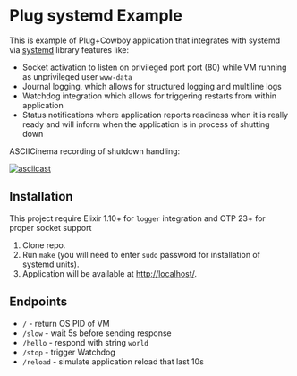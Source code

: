 # Plug systemd Example

This is example of Plug+Cowboy application that integrates with systemd via
[systemd](https://github.com/hauleth/erlang-systemd) library features like:

- Socket activation to listen on privileged port port (80) while VM running
  as unprivileged user `www-data`
- Journal logging, which allows for structured logging and multiline logs
- Watchdog integration which allows for triggering restarts from within
  application
- Status notifications where application reports readiness when it is really
  ready and will inform when the application is in process of shutting down

ASCIICinema recording of shutdown handling:

[![asciicast](https://asciinema.org/a/jqTbUdgFkc7206vFK4AScqq5p.svg)](https://asciinema.org/a/jqTbUdgFkc7206vFK4AScqq5p)

## Installation

This project require Elixir 1.10+ for `logger` integration and OTP 23+ for
proper socket support

1. Clone repo.
2. Run `make` (you will need to enter `sudo` password for installation of
   systemd units).
3. Application will be available at <http://localhost/>.

## Endpoints

- `/` - return OS PID of VM
- `/slow` - wait 5s before sending response
- `/hello` - respond with string `world`
- `/stop` - trigger Watchdog
- `/reload` - simulate application reload that last 10s
